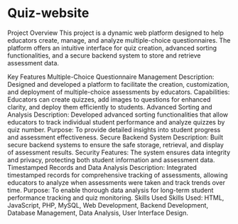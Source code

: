 # Quiz-website
Project Overview
This project is a dynamic web platform designed to help educators create, manage, and analyze multiple-choice questionnaires. The platform offers an intuitive interface for quiz creation, advanced sorting functionalities, and a secure backend system to store and retrieve assessment data.

Key Features
Multiple-Choice Questionnaire Management
Description: Designed and developed a platform to facilitate the creation, customization, and deployment of multiple-choice assessments by educators.
Capabilities: Educators can create quizzes, add images to questions for enhanced clarity, and deploy them efficiently to students.
Advanced Sorting and Analysis
Description: Developed advanced sorting functionalities that allow educators to track individual student performance and analyze quizzes by quiz number.
Purpose: To provide detailed insights into student progress and assessment effectiveness.
Secure Backend System
Description: Built secure backend systems to ensure the safe storage, retrieval, and display of assessment results.
Security Features: The system ensures data integrity and privacy, protecting both student information and assessment data.
Timestamped Records and Data Analysis
Description: Integrated timestamped records for comprehensive tracking of assessments, allowing educators to analyze when assessments were taken and track trends over time.
Purpose: To enable thorough data analysis for long-term student performance tracking and quiz monitoring.
Skills Used
Skills Used: HTML, JavaScript, PHP, MySQL, Web Development, Backend Development, Database Management, Data Analysis, User Interface Design.
